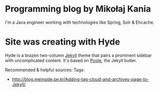# Programming blog by Mikołaj Kania
I'm a Java engineer working with technologies like Spring, Solr & Ehcache.


# Site was creating with Hyde

Hyde is a brazen two-column [Jekyll](http://jekyllrb.com) theme that pairs a prominent sidebar with uncomplicated content. It's based on [Poole](http://getpoole.com), the Jekyll butler.

Recommended & helpful sources:
Tags:
- http://blog.meinside.pe.kr/Adding-tag-cloud-and-archives-page-to-Jekyll/